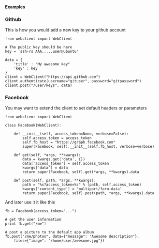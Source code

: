 #### Examples

### Github

This is how you would add a new key to your github account

    from webclient import WebClient

    # The public key should be here
    key = 'ssh-rs AAA.....user@ubuntu'

    data = {
        'title' : "My awesome key"
        'key' : key
    }
    client = WebClient("https://api.github.com")
    client.authenticate(username="gituser", password="gitpassword")
    client.post("/user/keys", data)

### Facebook

You may want to extend the client to set default headers or parameters

    from webclient import WebClient

    class Facebook(WebClient):

        def __init__(self, access_token=None, verbose=False):
            self.access_token = access_token
            self.fb_host = "https://graph.facebook.com"
            super(Facebook, self).__init__(self.fb_host, verbose=verbose)

        def get(self, *args, **kwargs):
            data = kwargs.get('data', {})
            data['access_token'] = self.access_token
            kwargs['data'] = data
            return super(Facebook, self).get(*args, **kwargs).data

        def post(self, path, *args, **kwargs):
            path = "%s?access_token=%s" % (path, self.access_token)
            kwargs['content_type'] = 'multipart/form-data'
            return super(Facebook, self).post(path, *args, **kwargs).data

And later use it it like this

    fb = Facebook(access_token="...")

    # get the user information
    print fb.get("/me")

    # post a picture to the default app album
    fb.post("/me/photos", data={"message": "Awesome description"},
        files={"image": "/home/user/awesome.jpg"})
